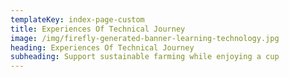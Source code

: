 ```yaml
---
templateKey: index-page-custom
title: Experiences Of Technical Journey
image: /img/firefly-generated-banner-learning-technology.jpg
heading: Experiences Of Technical Journey
subheading: Support sustainable farming while enjoying a cup
---
```


